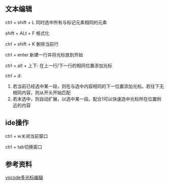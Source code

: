 ## 文本编辑

ctrl + shift + L 同时选中所有与标记元素相同的元素

shift + ALt + F 格式化

ctrl + shift + K 删除当前行

ctrl + enter 新建一行并将光标放到开始

ctrl + alt + 上下: 在上一行/下一行的相同位置添加光标

ctrl + d:
1. 若当前已经选中某一段，则在与选中内容相同的下一位置添加光标。若往下无相同内容，则从开头开始匹配
2. 若未选中，则自动扩展，以选中某一段。配合1可以快速选中光标所在位置附近的内容

## ide操作

ctrl + w关闭当前窗口

ctrl + tab切换窗口

## 参考资料

[vscode多光标编辑](https://blog.csdn.net/Gomeer/article/details/91417928)


